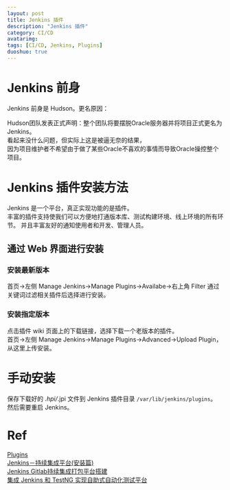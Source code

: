 ```yaml
---
layout: post
title: Jenkins 插件
description: "Jenkins 插件"
category: CI/CD
avatarimg:
tags: [CI/CD, Jenkins, Plugins]
duoshuo: true
---
```



# Jenkins 前身

Jenkins 前身是 Hudson。更名原因：

>  
Hudson团队发表正式声明：整个团队将要摆脱Oracle服务器并将项目正式更名为Jenkins。  
看起来没什么问题，但实际上这是被逼无奈的结果，  
因为项目维护者不希望由于做了某些Oracle不喜欢的事情而导致Oracle操控整个项目。


# Jenkins 插件安装方法

Jenkins 是一个平台，真正实现功能的是插件。  
丰富的插件支持使我们可以方便地打通版本库、测试构建环境、线上环境的所有环节。  并且丰富友好的通知使用者和开发、管理人员。

## 通过 Web 界面进行安装

### 安装最新版本

首页->左侧 Manage Jenkins->Manage Plugins->Availabe->右上角 Filter
通过关键词过滤相关插件后选择进行安装。

### 安装指定版本

点击插件 wiki 页面上的下载链接，选择下载一个老版本的插件。  
首页->左侧 Manage Jenkins->Manage Plugins->Advanced->Upload Plugin，从这里上传安装。

# 手动安装

保存下载好的 *.hpi/*.jpi 文件到 Jenkins 插件目录 `/var/lib/jenkins/plugins`。  
然后需要重启 Jenkins。

# Ref
[Plugins](https://wiki.jenkins-ci.org/display/JENKINS/Plugins)  
[Jenkins－持续集成平台(安装篇)](http://www.imooc.com/article/11895)  
[Jenkins Gitlab持续集成打包平台搭建](http://skyseraph.com/2016/07/18/Tools/Jenkins%20Gitlab%E6%8C%81%E7%BB%AD%E9%9B%86%E6%88%90%E6%89%93%E5%8C%85%E5%B9%B3%E5%8F%B0%E6%90%AD%E5%BB%BA/)  
[集成 Jenkins 和 TestNG 实现自助式自动化测试平台](http://www.ibm.com/developerworks/cn/opensource/os-autotesting-jenkins-testing/)    
